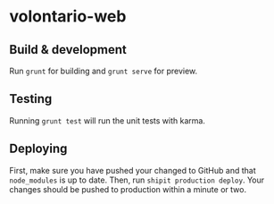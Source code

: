 volontario-web
==============

Build & development
-------------------

Run `grunt` for building and `grunt serve` for preview.


Testing
-------

Running `grunt test` will run the unit tests with karma.


Deploying
---------

First, make sure you have pushed your changed to GitHub and that `node_modules` is up to date. Then, run `shipit production deploy`. Your changes should be pushed to production within a minute or two.
